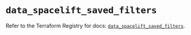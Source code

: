 # `data_spacelift_saved_filters`

Refer to the Terraform Registry for docs: [`data_spacelift_saved_filters`](https://registry.terraform.io/providers/spacelift-io/spacelift/1.27.0/docs/data-sources/saved_filters).
